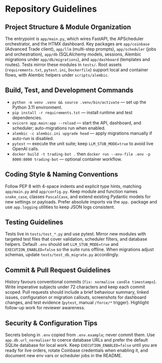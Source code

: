 # Repository Guidelines

## Project Structure & Module Organization
The entrypoint is `app/main.py`, which wires FastAPI, the APScheduler orchestrator, and the HTMX dashboard. Key packages are `app/coinbase` (Advanced Trade client), `app/llm` (multi-step prompts), `app/scheduler` (jobs and orchestration), `app/db` (SQLAlchemy models, sessions, Alembic migrations under `app/db/migrations`), and `app/dashboard` (templates and routes). Tests mirror these modules in `tests/`. Root assets (`requirements.txt`, `pytest.ini`, `Dockerfile`) support local and container flows, with Alembic helpers under `scripts/alembic`.

## Build, Test, and Development Commands
- `python -m venv .venv && source .venv/bin/activate` — set up the Python 3.11 environment.
- `pip install -r requirements.txt` — install runtime and test dependencies.
- `uvicorn app.main:app --reload` — start the API, dashboard, and scheduler; auto-migrations run when enabled.
- `alembic -c alembic.ini upgrade head` — apply migrations manually if auto-run is disabled.
- `pytest` — execute the unit suite; keep `LLM_STUB_MODE=true` to avoid live OpenAI calls.
- `docker build -t trading-bot .` then `docker run --env-file .env -p 8000:8000 trading-bot` — optional container workflow.

## Coding Style & Naming Conventions
Follow PEP 8 with 4-space indents and explicit type hints, matching `app/main.py` and `app/config.py`. Keep module and function names `snake_case`, classes `PascalCase`, and extend existing Pydantic models for new settings or payloads. Prefer absolute imports via the `app.` package and use `app.logging` utilities to keep JSON logs consistent.

## Testing Guidelines
Tests live in `tests/test_*.py` and use pytest. Mirror new modules with targeted test files that cover validation, scheduler filters, and database helpers. Default `.env` should set `LLM_STUB_MODE=true` and `EXECUTION_ENABLED=false` so the suite runs offline. When migrations adjust schemas, update `tests/test_db_migrate.py` accordingly.

## Commit & Pull Request Guidelines
History favours conventional commits (`fix: normalise candle timestamps`). Write imperative subjects under 72 characters and keep each commit scoped. Pull requests should include a brief behaviour summary, linked issues, configuration or migration callouts, screenshots for dashboard changes, and test evidence (`pytest`, manual `/force/*` trigger). Highlight follow-up work for reviewer awareness.

## Security & Configuration Tips
Secrets belong in `.env` copied from `.env.example`; never commit them. Use `app.db.url_normaliser` to coerce database URLs and prefer the default SQLite database for local work. Keep `EXECUTION_ENABLED=false` until you are ready for live orders, rotate Coinbase credentials when enabling it, and document new env vars or scheduler jobs in the README.
